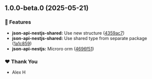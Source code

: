 ## 1.0.0-beta.0 (2025-05-21)

### 🚀 Features

- **json-api-nestjs-shared:** Use new structure ([4359ac7](https://github.com/klerick/nestjs-json-api/commit/4359ac7))
- **json-api-nestjs-shared:** Use shared type from separate package ([1a1c859](https://github.com/klerick/nestjs-json-api/commit/1a1c859))
- **json-api-nestjs:** Microro orm ([4696f51](https://github.com/klerick/nestjs-json-api/commit/4696f51))

### ❤️ Thank You

- Alex H